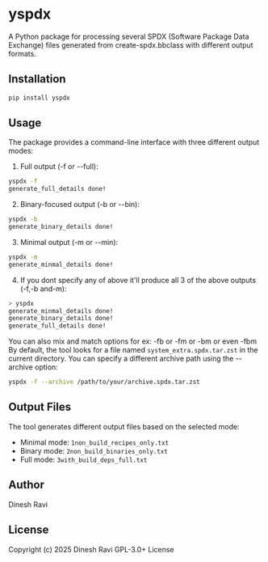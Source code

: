 # yspdx

A Python package for processing several SPDX (Software Package Data Exchange) files generated from create-spdx.bbclass with different output formats.

## Installation

```bash
pip install yspdx
```

## Usage

The package provides a command-line interface with three different output modes:

1. Full output (-f or --full):
```bash
yspdx -f
generate_full_details done!
```

2. Binary-focused output (-b or --bin):
```bash
yspdx -b
generate_binary_details done!
```

3. Minimal output (-m or --min):
```bash
yspdx -m
generate_minmal_details done!
```

4. If you dont specify any of above it'll produce all 3 of the above outputs (-f,-b and-m):
```bash
> yspdx
generate_minmal_details done!
generate_binary_details done!
generate_full_details done!
```

You can also mix and match options for ex: -fb or -fm or -bm or even -fbm
By default, the tool looks for a file named `system_extra.spdx.tar.zst` in the current directory. You can specify a different archive path using the --archive option:

```bash
yspdx -f --archive /path/to/your/archive.spdx.tar.zst
```

## Output Files

The tool generates different output files based on the selected mode:
- Minimal mode: `1non_build_recipes_only.txt`
- Binary mode: `2non_build_binaries_only.txt`
- Full mode: `3with_build_deps_full.txt`

## Author

Dinesh Ravi

## License
Copyright (c) 2025 Dinesh Ravi
GPL-3.0+ License

